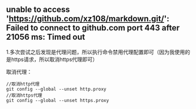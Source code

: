 ## unable to access 'https://github.com/xz108/markdown.git/': Failed to connect to github.com port 443 after 21056 ms: Timed out
   
   1.多次尝试之后发现是代理问题，所以执行命令禁用代理配置即可（因为我使用的是https请求，所以取消https代理即可）

 

取消代理：
````
//取消http代理
git config --global --unset http.proxy
//取消https代理 
git config --global --unset https.proxy